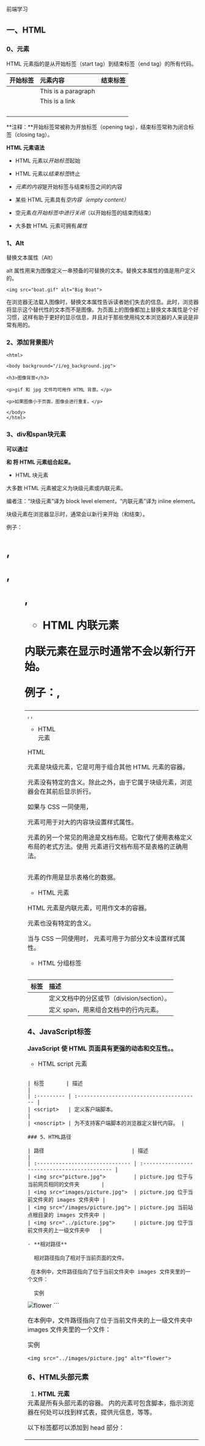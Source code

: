 前端学习



## 一、HTML

### 0、元素

HTML 元素指的是从开始标签（start tag）到结束标签（end tag）的所有代码。  

| 开始标签                | 元素内容            | 结束标签 |
| :---------------------- | :------------------ | :------- |
| <p>                     | This is a paragraph | </p>     |
| <a href="default.htm" > | This is a link      | </a>     |
| <br />                  |                     |          |

 **注释：**开始标签常被称为开放标签（opening tag），结束标签常称为闭合标签（closing tag）。

**HTML 元素语法**

- HTML 元素以*开始标签*起始

- HTML 元素以*结束标签*终止
- *元素的内容*是开始标签与结束标签之间的内容
- 某些 HTML 元素具有*空内容（empty content）*
- 空元素*在开始标签中进行关闭*（以开始标签的结束而结束）
- 大多数 HTML 元素可拥有*属性*

### 1、Alt

  替换文本属性（Alt）

 alt 属性用来为图像定义一串预备的可替换的文本。替换文本属性的值是用户定义的。 

```
<img src="boat.gif" alt="Big Boat">
```

 在浏览器无法载入图像时，替换文本属性告诉读者她们失去的信息。此时，浏览器将显示这个替代性的文本而不是图像。为页面上的图像都加上替换文本属性是个好习惯，这样有助于更好的显示信息，并且对于那些使用纯文本浏览器的人来说是非常有用的。

### 2、添加背景图片

```
<html>

<body background="/i/eg_background.jpg">

<h3>图像背景</h3>

<p>gif 和 jpg 文件均可用作 HTML 背景。</p>

<p>如果图像小于页面，图像会进行重复。</p>

</body>
</html>
```

### 3、div和span块元素

**可以通过 <div> 和 <span> 将 HTML 元素组合起来。**

- HTML 块元素

大多数 HTML 元素被定义为块级元素或内联元素。

编者注：“块级元素”译为 block level element，“内联元素”译为 inline element。

块级元素在浏览器显示时，通常会以新行来开始（和结束）。

例子：<h1>, <p>, <ul>, <table>

- HTML 内联元素

内联元素在显示时通常不会以新行开始。

例子：<b>, <td>, <a>, <img>

- HTML <div> 元素

HTML <div> 元素是块级元素，它是可用于组合其他 HTML 元素的容器。

<div> 元素没有特定的含义。除此之外，由于它属于块级元素，浏览器会在其前后显示折行。

如果与 CSS 一同使用，<div> 元素可用于对大的内容块设置样式属性。

<div> 元素的另一个常见的用途是文档布局。它取代了使用表格定义布局的老式方法。使用 <table> 元素进行文档布局不是表格的正确用法。<table> 元素的作用是显示表格化的数据。

-  HTML <span> 元素

HTML <span> 元素是内联元素，可用作文本的容器。

<span> 元素也没有特定的含义。

当与 CSS 一同使用时，<span> 元素可用于为部分文本设置样式属性。

- HTML 分组标签

| 标签   | 描述                                       |
| :----- | :----------------------------------------- |
| <div>  | 定义文档中的分区或节（division/section）。 |
| <span> | 定义 span，用来组合文档中的行内元素。      |

### 4、JavaScript标签

**JavaScript 使 HTML 页面具有更强的动态和交互性。。**

- HTML script 元素 

<script> 标签用于定义客户端脚本，比如 JavaScript。

  script 元素既可包含脚本语句，也可通过 src 属性指向外部脚本文件。

  必需的 type 属性规定脚本的 MIME 类型。

  JavaScript 最常用于图片操作、表单验证以及内容动态更新。

  下面的脚本会向浏览器输出“Hello World!”：  

```
<script type="text/javascript">
document.write("Hello World!")
</script>
```

| 标签       | 描述                                     |
| :--------- | :--------------------------------------- |
| <script>   | 定义客户端脚本。                         |
| <noscript> | 为不支持客户端脚本的浏览器定义替代内容。 |

### 5、HTML路径

| 路径                            | 描述                                         |
| :------------------------------ | :------------------------------------------- |
| <img src="picture.jpg">         | picture.jpg 位于与当前网页相同的文件夹       |
| <img src="images/picture.jpg">  | picture.jpg 位于当前文件夹的 images 文件夹中 |
| <img src="/images/picture.jpg"> | picture.jpg 当前站点根目录的 images 文件夹中 |
| <img src="../picture.jpg">      | picture.jpg 位于当前文件夹的上一级文件夹中   |

- **相对路径**

  相对路径指向了相对于当前页面的文件。

 在本例中，文件路径指向了位于当前文件夹中 images 文件夹里的一个文件：

  实例  

```
<img src="images/picture.jpg" alt="flower">
```

  在本例中，文件路径指向了位于当前文件夹的上一级文件夹中 images 文件夹里的一个文件：

  实例  

```
<img src="../images/picture.jpg" alt="flower">
```

### 6、HTML头部元素

1. **HTML <head> 元素**

 <head> 元素是所有头部元素的容器。<head> 内的元素可包含脚本，指示浏览器在何处可以找到样式表，提供元信息，等等。

  以下标签都可以添加到 head 部分：<title>、<base>、<link>、<meta>、<script> 以及 <style>。

2. **HTML <title> 元素**

  <title> 标签定义文档的标题。

  title 元素在所有 HTML/XHTML 文档中都是必需的。

  title 元素能够：

- 定义浏览器工具栏中的标题

- 提供页面被添加到收藏夹时显示的标题
- 显示在搜索引擎结果中的页面标题









二、CSS

三、JS